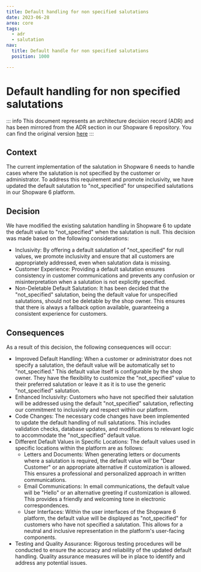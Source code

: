 ```yaml
---
title: Default handling for non specified salutations
date: 2023-06-28
area: core
tags:
  - adr
  - salutation
nav:
  title: Default handle for non specified salutations
  position: 1000

---
```


# Default handling for non specified salutations

::: info
This document represents an architecture decision record (ADR) and has been mirrored from the ADR section in our Shopware 6 repository.
You can find the original version [here](https://github.com/shopware/platform/blob/trunk/adr/2023-06-28-default-handle-for-non-specified-salutations.md)
:::

## Context
The current implementation of the salutation in Shopware 6 needs to handle cases where the salutation is not specified by the customer or administrator. To address this requirement and promote inclusivity, we have updated the default salutation to "not_specified" for unspecified salutations in our Shopware 6 platform.

## Decision
We have modified the existing salutation handling in Shopware 6 to update the default value to "not_specified" when the salutation is null. This decision was made based on the following considerations:

* Inclusivity: By offering a default salutation of "not_specified" for null values, we promote inclusivity and ensure that all customers are appropriately addressed, even when salutation data is missing.
* Customer Experience: Providing a default salutation ensures consistency in customer communications and prevents any confusion or misinterpretation when a salutation is not explicitly specified.
* Non-Deletable Default Salutation: It has been decided that the "not_specified" salutation, being the default value for unspecified salutations, should not be deletable by the shop owner. This ensures that there is always a fallback option available, guaranteeing a consistent experience for customers.

## Consequences
As a result of this decision, the following consequences will occur:

* Improved Default Handling: When a customer or administrator does not specify a salutation, the default value will be automatically set to "not_specified." This default value itself is configurable by the shop owner. They have the flexibility to customize the "not_specified" value to their preferred salutation or leave it as it is to use the generic "not_specified" salutation.
* Enhanced Inclusivity: Customers who have not specified their salutation will be addressed using the default "not_specified" salutation, reflecting our commitment to inclusivity and respect within our platform.
* Code Changes: The necessary code changes have been implemented to update the default handling of null salutations. This includes validation checks, database updates, and modifications to relevant logic to accommodate the "not_specified" default value.
* Different Default Values in Specific Locations: The default values used in specific locations within the platform are as follows:
  * Letters and Documents: When generating letters or documents where a salutation is required, the default value will be "Dear Customer" or an appropriate alternative if customization is allowed. This ensures a professional and personalized approach in written communications.
  * Email Communications: In email communications, the default value will be "Hello" or an alternative greeting if customization is allowed. This provides a friendly and welcoming tone in electronic correspondences.
  * User Interfaces: Within the user interfaces of the Shopware 6 platform, the default value will be displayed as "not_specified" for customers who have not specified a salutation. This allows for a neutral and inclusive representation in the platform's user-facing components.
* Testing and Quality Assurance: Rigorous testing procedures will be conducted to ensure the accuracy and reliability of the updated default handling. Quality assurance measures will be in place to identify and address any potential issues.
